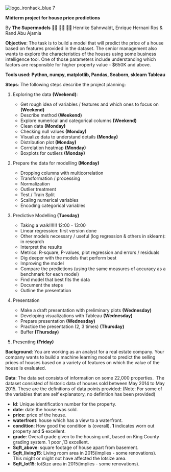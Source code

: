 ![logo_ironhack_blue 7](https://user-images.githubusercontent.com/23629340/40541063-a07a0a8a-601a-11e8-91b5-2f13e4e6b441.png)

**Midterm project for house price predictions**

By **The Supermodels** 💃🏻 🕺🏻 💃🏼 Henrike Sahnwaldt, Enrique Hernani Ros & Rand Abu Ajamia

**Objective**: The task is to build a model that will predict the price of a house based on features provided in the dataset. The senior management also wants to explore the characteristics of the houses using some business intelligence tool. One of those parameters include understanding which factors are responsible for higher property value - \$650K and above.

**Tools used: Python, numpy, matplotlib, Pandas, Seaborn, sklearn Tableau**

**Steps**: The following steps describe the project planning: 

1. Exploring the data **(Weekend)**: 
	- Get rough idea of variables / features and which ones to focus on **(Weekend)**
	- Describe method **(Weekend)**
	- Explore numerical and categorical columns **(Weekend)**
	- Clean data **(Monday)**
	- Checking null values **(Monday)**
	- Visualize data to understand details **(Monday)**
	- Distribution plot **(Monday)**
	- Correlation heatmap **(Monday)**
	- Boxplots for outliers **(Monday)**

3. Prepare the data for modelling **(Monday)**
	- Dropping columns with multicorrelation
	- Transformation / processing
	- Normalization
	- Outlier treatment
	- Test / Train Split
	- Scaling numerical variables
	- Encoding categorical variables

4. Predictive Modelling **(Tuesday)**
	- Taking a walk!!!!!! 12:00 - 13:00 
	- Linear regression: first version done
	- Other models necessary / useful (log regression & others in sklearn): in research
	- Interpret the results
	- Metrics: R-square, P-values, plot regression and errors / residuals
	- Dig deeper with the models that perform best
	- Improving the model 
	- Compare the predictions (using the same measures of accuracy as a benchmark for each model)
 	- Find model that best fits the data
 	- Document the steps
 	- Outline the presentation

5. Presentation 
	- Make a draft presentation with preliminary plots **(Wednesday)**
	- Developing visualizations with Tableau **(Wednesday)**
	- Prepare presentation **(Wednesday)**
	- Practice the presentation (2, 3 times) **(Thursday)**
	- Buffer **(Thursday)**

6. Presenting **(Friday)**

**Background**: You are working as an analyst for a real estate company. Your company wants to build a machine learning model to predict the selling prices of houses based on a variety of features on which the value of the house is evaluated.

**Data**: The data set consists of information on some 22,000 properties.  The dataset consisted of historic data of houses sold between May 2014 to May 2015.
These are the definitions of data points provided:
(Note: For some of the variables that are self explanatory, no definition has been provided)

- **Id**: Unique identification number for the property.
- **date**: date the house was sold.
- **price**: price of the house.
- **waterfront**: house which has a view to a waterfront.
- **condition**: How good the condition is (overall). **1** indicates worn out property and **5** excellent.
- **grade**: Overall grade given to the housing unit, based on King County grading system. 1 poor ,13 excellent.
- **Sqft_above**: square footage of house apart from basement.
- **Sqft_living15**: Living room area in 2015(implies - some renovations). This might or might not have affected the lotsize area.
- **Sqft_lot15**: lotSize area in 2015(implies - some renovations).


